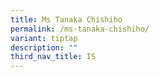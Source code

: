 ```yaml
---
title: Ms Tanaka Chishiho
permalink: /ms-tanaka-chishiho/
variant: tiptap
description: ""
third_nav_title: IS
---
```

